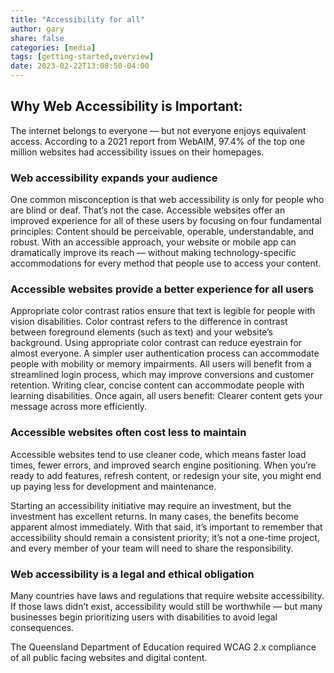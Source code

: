 ```yaml
---
title: "Accessibility for all"
author: gary
share: false
categories: [media]
tags: [getting-started,overview]
date: 2023-02-22T13:08:50-04:00
---
```

## Why Web Accessibility is Important: 

The internet belongs to everyone — but not everyone enjoys equivalent access. According to a 2021 report from WebAIM, 97.4% of the top one million websites had accessibility issues on their homepages.

### Web accessibility expands your audience

One common misconception is that web accessibility is only for people who are blind or deaf. That’s not the case.
Accessible websites offer an improved experience for all of these users by focusing on four fundamental principles: Content should be perceivable, operable, understandable, and robust. With an accessible approach, your website or mobile app can dramatically improve its reach — without making technology-specific accommodations for every method that people use to access your content.

### Accessible websites provide a better experience for all users

Appropriate color contrast ratios ensure that text is legible for people with vision disabilities. Color contrast refers to the difference in contrast between foreground elements (such as text) and your website’s background. Using appropriate color contrast can reduce eyestrain for almost everyone.
A simpler user authentication process can accommodate people with mobility or memory impairments. All users will benefit from a streamlined login process, which may improve conversions and customer retention.
Writing clear, concise content can accommodate people with learning disabilities. Once again, all users benefit: Clearer content gets your message across more efficiently.

### Accessible websites often cost less to maintain

Accessible websites tend to use cleaner code, which means faster load times, fewer errors, and improved search engine positioning. When you’re ready to add features, refresh content, or redesign your site, you might end up paying less for development and maintenance.

Starting an accessibility initiative may require an investment, but the investment has excellent returns. In many cases, the benefits become apparent almost immediately. With that said, it’s important to remember that accessibility should remain a consistent priority; it’s not a one-time project, and every member of your team will need to share the responsibility.

### Web accessibility is a legal and ethical obligation

Many countries have laws and regulations that require website accessibility. If those laws didn’t exist, accessibility would still be worthwhile — but many businesses begin prioritizing users with disabilities to avoid legal consequences.

The Queensland Department of Education required WCAG 2.x compliance of all public facing websites and digital content.
